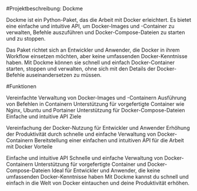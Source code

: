 #Projektbeschreibung: Dockme

Dockme ist ein Python-Paket, das die Arbeit mit Docker erleichtert. Es bietet eine einfache und intuitive API, um Docker-Images und -Container zu verwalten, Befehle auszuführen und Docker-Compose-Dateien zu starten und zu stoppen.

Das Paket richtet sich an Entwickler und Anwender, die Docker in ihrem Workflow einsetzen möchten, aber keine umfassenden Docker-Kenntnisse haben. Mit Dockme können sie schnell und einfach Docker-Container starten, stoppen und verwalten, ohne sich mit den Details der Docker-Befehle auseinandersetzen zu müssen.

#Funktionen

Vereinfachte Verwaltung von Docker-Images und -Containern
Ausführung von Befehlen in Containern
Unterstützung für vorgefertigte Container wie Nginx, Ubuntu und Portainer
Unterstützung für Docker-Compose-Dateien
Einfache und intuitive API
Ziele

Vereinfachung der Docker-Nutzung für Entwickler und Anwender
Erhöhung der Produktivität durch schnelle und einfache Verwaltung von Docker-Containern
Bereitstellung einer einfachen und intuitiven API für die Arbeit mit Docker
Vorteile

Einfache und intuitive API
Schnelle und einfache Verwaltung von Docker-Containern
Unterstützung für vorgefertigte Container und Docker-Compose-Dateien
Ideal für Entwickler und Anwender, die keine umfassenden Docker-Kenntnisse haben
Mit Dockme kannst du schnell und einfach in die Welt von Docker eintauchen und deine Produktivität erhöhen.
